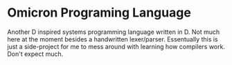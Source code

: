 # Omicron Programing Language

Another D inspired systems programming language written in D. Not much here at the moment besides a handwritten lexer/parser. Essentually this is just a side-project for me to mess around with learning how compilers work. Don't expect much.